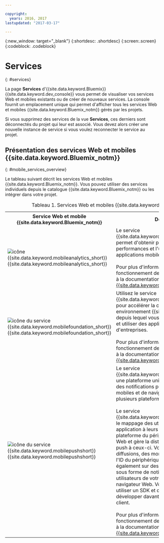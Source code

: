```yaml
---

copyright:
  years: 2016, 2017
lastupdated: "2017-03-17"

---
```

{:new_window: target="_blank"}
{:shortdesc: .shortdesc}
{:screen:.screen}
{:codeblock: .codeblock}

# Services
{: #services}

La page **Services** d'{{site.data.keyword.Bluemix}} {{site.data.keyword.dev_console}} vous permet de visualiser vos services Web et mobiles existants ou de créer de nouveaux services. La console fournit un emplacement unique qui permet d'afficher tous les services Web et mobiles {{site.data.keyword.Bluemix_notm}} gérés par les projets.  

Si vous supprimez des services de la vue **Services**, ces derniers sont déconnectés du projet qui leur est associé. Vous devez alors créer une nouvelle instance de service si vous voulez reconnecter le service au projet.

## Présentation des services Web et mobiles {{site.data.keyword.Bluemix_notm}}
{: #mobile_services_overview}

Le tableau suivant décrit les services Web et mobiles {{site.data.keyword.Bluemix_notm}}. Vous pouvez utiliser des services individuels depuis le catalogue {{site.data.keyword.Bluemix_notm}} ou les intégrer dans votre projet.

<table summary="Ce tableau décrit les services Web et mobiles {{site.data.keyword.Bluemix_notm}} et fournit des liens vers la documentation des services">
<caption>Tableau 1. Services Web et mobiles {{site.data.keyword.Bluemix_notm}}</caption>
<th>Service Web et mobile {{site.data.keyword.Bluemix_notm}}</th>
<th>Description</th>
<tr>
<td> <img src="images/mobile_analytics_icon.png" alt="icône {{site.data.keyword.mobileanalytics_short}}"><br/>{{site.data.keyword.mobileanalytics_short}}</td>
<td valign="top">Le service {{site.data.keyword.mobileanalytics_full}} permet d'obtenir plus de détails sur les performances et l'utilisation de vos applications mobiles.<br/><br/>
Pour plus d'informations sur le fonctionnement de ce service, reportez-vous à la documentation <a href="/docs/services/mobileanalytics/index.html" alt="{{site.data.keyword.mobileanalytics_short}} documentation link">{{site.data.keyword.mobileanalytics_short}}</a>.
</td>
</tr>
<tr>
<td><img src="images/MFPFoundation_icon.png" alt="icône du service {{site.data.keyword.mobilefoundation_short}}"><br/> {{site.data.keyword.mobilefoundation_short}}</td>
<td valign="top">Utilisez le service {{site.data.keyword.mobilefoundation_long}} pour accélérer la configuration d'un environnement {{site.data.keyword.mfp_full}} depuis lequel vous pouvez développer, tester et utiliser des applications mobiles d'entreprises.<br/><br/>
Pour plus d'informations sur le fonctionnement de ce service, reportez-vous à la documentation <a href="/docs/services/mobilefoundation/index.html" alt="{{site.data.keyword.mobilefoundation_short}} documentation link">{{site.data.keyword.mobilefoundation_short}}</a>.</td>
</tr>
<tr>
<!--
<td><img src="images/mqa_icon.png" alt="{{site.data.keyword.mqa}} service icon"><br/>{{site.data.keyword.mqa}}</td>
<td valign="top">Use the {{site.data.keyword.mqafull}} service to discover and set up mobile quality services for your apps. You can view high-level quality metrics for your mobile apps to get a quick understanding of the issues for apps that you are working on. These metrics include information for crashes, bugs, user feedback, and user sentiment. By viewing this information for your apps, you can determine whether to investigate specific issues further.<br/><br/>
Read more about operating this service in the <a href="/docs/services/MobileQualityAssurance/index.html" alt="{{site.data.keyword.mqa}} documentation link">{{site.data.keyword.mqa}} documentation</a>.</td>
-->
</tr>
<tr>
<td><img src="images/push_icon.png" alt="icône du service {{site.data.keyword.mobilepushshort}}"><br/>{{site.data.keyword.mobilepushshort}}</td>
<td valign="top">Le service {{site.data.keyword.mobilepushfull}} fournit une plateforme unifiée pour envoyer et gérer des notifications push aux applications mobiles et de navigateur Web et ciblant plusieurs plateformes.
<br/><br/>
Le service {{site.data.keyword.mobilepushshort}} gère le mappage des utilisateurs de votre application à leurs périphériques, à la plateforme du périphérique, aux navigateurs Web et gère la distribution des notifications push à ceux-ci. Vous pouvez envoyer des diffusions, des monodiffusions (basées sur l'ID du périphérique et de l'utilisateur) et également sur des balises (ou des rubriques) sous forme de notifications push aux utilisateurs de votre application mobile et du navigateur Web. Vous pouvez également utiliser un SDK et des API REST pour développer davantage vos applications client.
<br/><br/>
Pour plus d'informations sur le fonctionnement de ce service, reportez-vous à la documentation <a href="/docs/services/mobilepush/index.html" alt="{{site.data.keyword.mobilepushshort}} documentation link">{{site.data.keyword.mobilepushshort}}</a>.</td>
</table>
